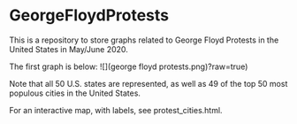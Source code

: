 # GeorgeFloydProtests
This is a repository to store graphs related to George Floyd Protests in the United States in May/June 2020.

The first graph is below: 
![](george floyd protests.png)?raw=true)

Note that all 50 U.S. states are represented, as well as 49 of the top 50 most populous cities in the United States.

For an interactive map, with labels, see protest_cities.html.
